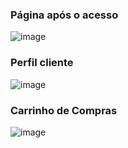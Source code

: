 
### Página após o acesso

![image](https://github.com/user-attachments/assets/97db812d-d66f-426e-96c3-bc9a10321c1c)


### Perfil cliente 

![image](https://github.com/user-attachments/assets/8692c606-4404-4623-9cbe-69001ed784a7)

### Carrinho de Compras


![image](https://github.com/user-attachments/assets/b893b25b-d4f3-42a5-901c-d6bd6eeb0c8b)

